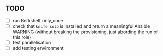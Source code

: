 ## TODO
- [ ] run Berkshelf only_once
- [ ] check that `knife solo` is installed and return a meaningful Ansible WARNING (without breaking the provisioning, just abording the run of this role)
- [ ] test parallelisation
- [ ] add testing environment
